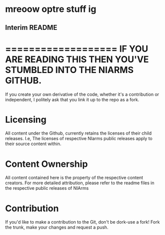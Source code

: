 # mreoow optre stuff ig

Interim README
------------
===================
IF YOU ARE READING THIS THEN YOU'VE STUMBLED INTO THE NIARMS GITHUB.
===================


If you create your own derivative of the code, whether it's a contribution or independent, I politely ask that you link it up to the repo as a fork.

Licensing
==========
All content under the Github, currently retains the licenses of their child releases. I.e, The licenses of respective NIarms public releases apply to their source content within.

Content Ownership
==========
All content contained here is the property of the respective content creators. For more detailed attribution, please refer to the readme files in the respective public releases of NIArms

Contribution
==========
If you'd like to make a contribution to the Git, don't be dork-use a fork! Fork the trunk, make your changes and request a push.
